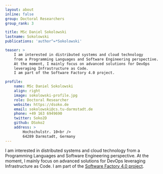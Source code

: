 ```yaml
---
layout: about
inline: false
group: Doctoral Researchers
group_rank: 3

title: MSc Daniel Sokolowski
lastname: Sokolowski
publications: 'author^=*Sokolowski'

teaser: >
    I am interested in distributed systems and cloud technology
    from a Programming Languages and Software Engineering perspective.
    At the moment, I mainly focus on advanced solutions for DevOps
    leveraging Infrastructure as Code.
    I am part of the Software Factory 4.0 project.

profile:
    name: MSc Daniel Sokolowski
    align: right
    image: sokolowski-profile.jpg
    role: Doctoral Researcher
    website: https://dsoko.de
    email: sokolowski@cs.tu-darmstadt.de
    phone: +49 163 6949690
    twitter: Soko2D
    github: DSoko2
    address: >
        Hochschulstr. 10<br />
        64289 Darmstadt, Germany
---
```


I am interested in distributed systems and cloud technology
from a Programming Languages and Software Engineering perspective.
At the moment, I mainly focus on advanced solutions for DevOps
leveraging Infrastructure as Code.
I am part of the [Software Factory 4.0 project](https://www.software-factory-4-0.de/).
